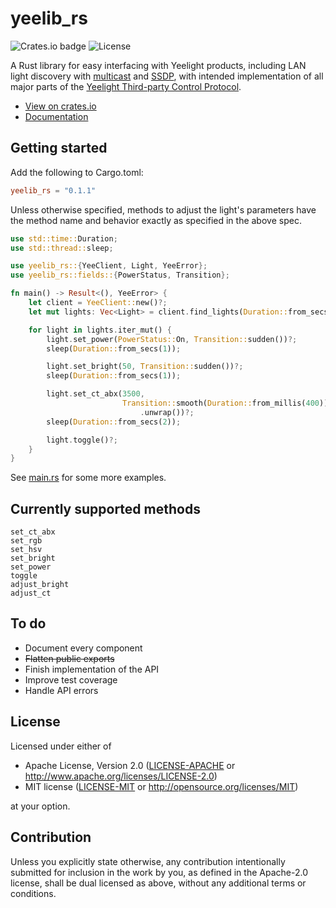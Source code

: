 # yeelib_rs

![Crates.io badge](https://img.shields.io/crates/v/yeelib_rs?style=flat-square)
![License](https://img.shields.io/crates/l/yeelib_rs?style=flat-square)

A Rust library for easy interfacing with Yeelight products, including LAN light discovery
with [multicast](https://en.wikipedia.org/wiki/Multicast)
and [SSDP](https://en.wikipedia.org/wiki/Simple_Service_Discovery_Protocol), with intended implementation of all major
parts of the [Yeelight Third-party Control Protocol](https://www.yeelight.com/en_US/developer).

- [View on crates.io](https://crates.io/crates/yeelib_rs)
- [Documentation](https://docs.rs/yeelib_rs/)

## Getting started

Add the following to Cargo.toml:

```toml
yeelib_rs = "0.1.1"
```

Unless otherwise specified, methods to adjust the light's parameters have the method name and behavior exactly as
specified in the above spec.

```rust
use std::time::Duration;
use std::thread::sleep;

use yeelib_rs::{YeeClient, Light, YeeError};
use yeelib_rs::fields::{PowerStatus, Transition};

fn main() -> Result<(), YeeError> {
    let client = YeeClient::new()?;
    let mut lights: Vec<Light> = client.find_lights(Duration::from_secs(1));

    for light in lights.iter_mut() {
        light.set_power(PowerStatus::On, Transition::sudden())?;
        sleep(Duration::from_secs(1));

        light.set_bright(50, Transition::sudden())?;
        sleep(Duration::from_secs(1));

        light.set_ct_abx(3500,
                         Transition::smooth(Duration::from_millis(400))
                             .unwrap())?;
        sleep(Duration::from_secs(2));

        light.toggle()?;
    }
}

```

See [main.rs](src/bin/main.rs) for some more examples.

## Currently supported methods

```
set_ct_abx
set_rgb
set_hsv
set_bright
set_power
toggle
adjust_bright
adjust_ct
```

## To do

- Document every component
- ~~Flatten public exports~~
- Finish implementation of the API
- Improve test coverage
- Handle API errors

## License

Licensed under either of

* Apache License, Version 2.0
  ([LICENSE-APACHE](LICENSE-APACHE) or http://www.apache.org/licenses/LICENSE-2.0)
* MIT license
  ([LICENSE-MIT](LICENSE-MIT) or http://opensource.org/licenses/MIT)

at your option.

## Contribution

Unless you explicitly state otherwise, any contribution intentionally submitted for inclusion in the work by you, as
defined in the Apache-2.0 license, shall be dual licensed as above, without any additional terms or conditions.